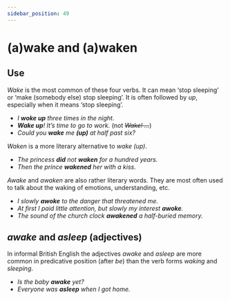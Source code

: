 ```yaml
---
sidebar_position: 49
---
```


# (a)wake and (a)waken

## Use

*Wake* is the most common of these four verbs. It can mean ‘stop sleeping’ or ‘make (somebody else) stop sleeping’. It is often followed by *up*, especially when it means ‘stop sleeping’.

- *I **woke up** three times in the night.*
- ***Wake up**! It’s time to go to work.* (not *~~Wake! …~~*)
- *Could you **wake** me **(up)** at half past six?*

*Waken* is a more literary alternative to *wake (up)*.

- *The princess **did** not **waken** for a hundred years.*
- *Then the prince **wakened** her with a kiss.*

*Awake* and *awaken* are also rather literary words. They are most often used to talk about the waking of emotions, understanding, etc.

- *I slowly **awoke** to the danger that threatened me.*
- *At first I paid little attention, but slowly my interest **awoke**.*
- *The sound of the church clock **awakened** a half-buried memory.*

## *awake* and *asleep* (adjectives)

In informal British English the adjectives *awake* and *asleep* are more common in predicative position (after *be*) than the verb forms *waking* and *sleeping*.

- *Is the baby **awake** yet?*
- *Everyone was **asleep** when I got home.*
